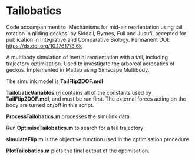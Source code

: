 # Tailobatics

Code accompaniment to 'Mechanisms for mid-air reorientation using tail rotation in gliding geckos' by Siddall, Byrnes, Full and Jusufi, accepted for publication in Integrative and Comparative Biology. Permanent DOI: https://dx.doi.org/10.17617/3.6k

A multibody simulation of inertial reorientation with a tail, including trajectory optimization. Used to investigate the arboreal acrobatics of geckos. Implemented in Matlab using Simscape Multibody.

The simulink model is **TailFlip2DOF.mdl**

**TailobaticVariables.m** contains all of the constants used by **TailFlip2DOF.mdl**, and must be run first. The external forces acting on the body are turned on/off in this script.

**ProcessTailobatics.m**  processes the simulink data

Run **OptimiseTailobatics.m** to search for a tail trajectory

**simulateFlip.m** is the objective function used in the optimisation procedure

**PlotTailobatics.m** plots the final output of the optimisation.
